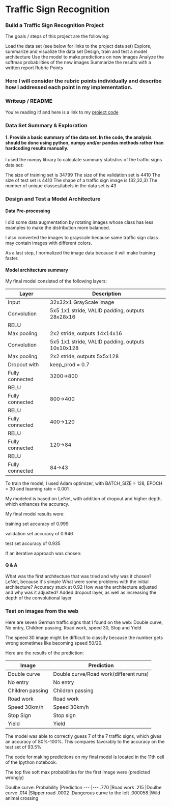 # Traffic Sign Recognition

### Build a Traffic Sign Recognition Project

The goals / steps of this project are the following:

Load the data set (see below for links to the project data set)
Explore, summarize and visualize the data set
Design, train and test a model architecture
Use the model to make predictions on new images
Analyze the softmax probabilities of the new images
Summarize the results with a written report
Rubric Points

### Here I will consider the rubric points individually and describe how I addressed each point in my implementation.

### Writeup / README

You're reading it! and here is a link to my [project code](https://github.com/entrepreneur1987/CarND-Traffic-Sign-Classifier-Project/blob/master/Traffic_Sign_Classifier.ipynb)

### Data Set Summary & Exploration

#### 1. Provide a basic summary of the data set. In the code, the analysis should be done using python, numpy and/or pandas methods rather than hardcoding results manually.

I used the numpy library to calculate summary statistics of the traffic signs data set:

The size of training set is 34799
The size of the validation set is 4410
The size of test set is 4410
The shape of a traffic sign image is (32,32,3)
The number of unique classes/labels in the data set is 43

### Design and Test a Model Architecture

#### Data Pre-processing
I did some data augmentation by rotating images whose class has less examples to make the distribution more balanced.

I also converted the images to grayscale because same traffic sign class may contain images with different colors.

As a last step, I normalized the image data because it will make training faster.

#### Model architecture summary
My final model consisted of the following layers:

Layer   | Description
--- | ---
Input   |32x32x1 GrayScale image
Convolution |5x5 1x1 stride, VALID padding, outputs 28x28x16
RELU |   
Max pooling |2x2 stride, outputs 14x14x16
Convolution |5x5 1x1 stride, VALID padding, outputs 10x10x128
Max pooling |2x2 stride, outputs 5x5x128
Dropout with |keep_prod = 0.7
Fully connected |3200->800
RELU|
Fully connected |800->400
RELU|
Fully connected |400->120
RELU|
Fully connected |120->84
RELU|
Fully connected |84->43

To train the model, I used Adam optimizer, with BATCH_SIZE = 128, EPOCH = 30 and learning rate = 0.001

My modeled is based on LeNet, with addition of dropout and higher depth, which enhances the accuracy.

My final model results were:

training set accuracy of 0.999

validation set accuracy of 0.946

test set accuracy of 0.935

If an iterative approach was chosen:

#### Q & A
What was the first architecture that was tried and why was it chosen? LeNet, because it's simple
What were some problems with the initial architecture? Accuracy stuck at 0.92
How was the architecture adjusted and why was it adjusted? Added dropout layer, as well as increasing the depth of the convolutional layer

### Test on images from the web
Here are seven German traffic signs that I found on the web: 
Double curve, No entry, Children passing, Road work, speed 30, Stop and Yield

The speed 30 image might be difficult to classify because the number gets wrong sometimes like becoming speed 50/20.

Here are the results of the prediction:

Image |   Prediction
--- | ---
Double curve |Double curve/Road work(different runs)
No entry |No entry
Children passing |Children passing
Road work |Road work
Speed 30km/h |Speed 30km/h
Stop Sign |Stop sign
Yield   |Yield

The model was able to correctly guess 7 of the 7 traffic signs, which gives an accuracy of 80%-100%. This compares favorably to the accuracy on the test set of 93.5%



The code for making predictions on my final model is located in the 11th cell of the Ipython notebook.

The top five soft max probabilities for the first image were (predicted wrongly)

Doulbe curve:
Probability |Prediction
--- |---
.770        |Road work 
.215        |Doulbe curve 
.014        |Slipper road 
.0002       |Dangerous curve to the left 
.000058     |Wild animal crossing 


